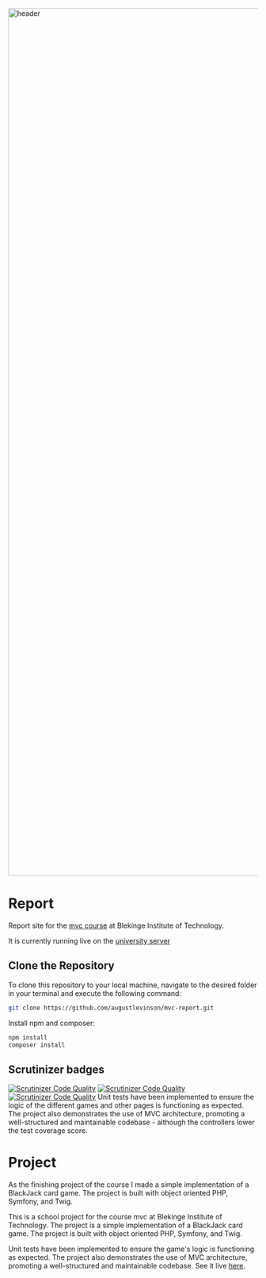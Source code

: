 
<img width="1752" alt="header" src="https://github.com/augustlevinson/mvc-report/assets/118256272/ca4831b7-671e-4530-a178-3f278108608e">

Report
===


Report site for the <a href="https://dbwebb.se/kurser/mvc-v2/">mvc course</a> at Blekinge Institute of Technology.

It is currently running live on the <a href="https://www.student.bth.se/~aule23/dbwebb-kurser/mvc/me/report/public/">university server</a>

Clone the Repository
---
To clone this repository to your local machine, navigate to the desired folder in your terminal and execute the following command:

```bash
git clone https://github.com/augustlevinson/mvc-report.git
```
Install npm and composer:

```bash
npm install
composer install
```


Scrutinizer badges
---

[![Scrutinizer Code Quality](https://scrutinizer-ci.com/g/augustlevinson/mvc-report/badges/quality-score.png?b=main)](https://scrutinizer-ci.com/g/augustlevinson/mvc-report/?branch=main)
[![Scrutinizer Code Quality](https://scrutinizer-ci.com/g/augustlevinson/mvc-report/badges/coverage.png?b=main)](https://scrutinizer-ci.com/g/augustlevinson/mvc-report/?branch=main)
[![Scrutinizer Code Quality](https://scrutinizer-ci.com/g/augustlevinson/mvc-report/badges/build.png?b=main)](https://scrutinizer-ci.com/g/augustlevinson/mvc-report/?branch=main)
Unit tests have been implemented to ensure the logic of the different games and other pages is functioning as expected. The project also demonstrates the use of MVC architecture, promoting a well-structured and maintainable codebase - although the controllers lower the test coverage score.


Project
===

As the finishing project of the course I made a simple implementation of a BlackJack card game. The project is built with object oriented PHP, Symfony, and Twig.

This is a school project for the course mvc at Blekinge Institute of Technology. The project is a simple implementation of a BlackJack card game. The project is built with object oriented PHP, Symfony, and Twig.

Unit tests have been implemented to ensure the game's logic is functioning as expected. The project also demonstrates the use of MVC architecture, promoting a well-structured and maintainable codebase.
See it live <a href="https://www.student.bth.se/~aule23/dbwebb-kurser/mvc/me/report/public/proj">here</a>.
